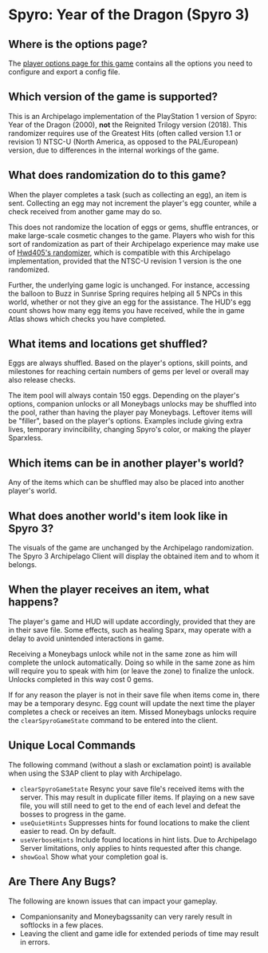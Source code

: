 # Spyro: Year of the Dragon (Spyro 3)

## Where is the options page?

The [player options page for this game](../player-options) contains all the options you need to configure and export a
config file.

## Which version of the game is supported?

This is an Archipelago implementation of the PlayStation 1 version of Spyro: Year of the Dragon (2000), **not**
the Reignited Trilogy version (2018).  This randomizer requires use of the Greatest Hits (often called version 1.1 or revision 1)
NTSC-U (North America, as opposed to the PAL/European) version, due to differences in the internal workings of the game.

## What does randomization do to this game?

When the player completes a task (such as collecting an egg), an item is sent. Collecting an egg may not increment the player's egg counter,
while a check received from another game may do so.

This does not randomize the location of eggs or gems, shuffle entrances, or make large-scale cosmetic changes to the game.
Players who wish for this sort of randomization as part of their Archipelago experience may make use of
[Hwd405's randomizer](https://archive.org/details/spyro-yotd-randomiser-v1.0.0-v1.1.1), which is compatible with
this Archipelago implementation, provided that the NTSC-U revision 1 version is the one randomized.

Further, the underlying game logic is unchanged.  For instance, accessing the balloon to Buzz in Sunrise Spring requires
helping all 5 NPCs in this world, whether or not they give an egg for the assistance.  The HUD's egg count
shows how many egg items you have received, while the in game Atlas shows which checks you have completed.

## What items and locations get shuffled?
Eggs are always shuffled.  Based on the player's options, skill points, and milestones for reaching certain numbers of gems
per level or overall may also release checks.

The item pool will always contain 150 eggs.  Depending on the player's options, companion unlocks or all Moneybags unlocks may
be shuffled into the pool, rather than having the player pay Moneybags.  Leftover items will be "filler", based on the player's
options.  Examples include giving extra lives, temporary invincibility, changing Spyro's color, or making the player Sparxless.

## Which items can be in another player's world?

Any of the items which can be shuffled may also be placed into another player's world.

## What does another world's item look like in Spyro 3?

The visuals of the game are unchanged by the Archipelago randomization.  The Spyro 3 Archipelago Client
will display the obtained item and to whom it belongs.

## When the player receives an item, what happens?

The player's game and HUD will update accordingly, provided that they are in their save file.  Some effects,
such as healing Sparx, may operate with a delay to avoid unintended interactions in game.

Receiving a Moneybags unlock while not in the same zone as him will complete the unlock automatically.
Doing so while in the same zone as him will require you to speak with him (or leave the zone) to finalize
the unlock.  Unlocks completed in this way cost 0 gems.

If for any reason the player is not in their save file when items come in, there may be a temporary desync.
Egg count will update the next time the player completes a check or receives an item.  Missed Moneybags
unlocks require the `clearSpyroGameState` command to be entered into the client.

## Unique Local Commands

The following command (without a slash or exclamation point) is available when using the S3AP client to play with Archipelago.

- `clearSpyroGameState` Resync your save file's received items with the server.  This may result in duplicate filler items.
If playing on a new save file, you will still need to get to the end of each level and defeat the bosses to progress in the game.
- `useQuietHints` Suppresses hints for found locations to make the client easier to read. On by default.
- `useVerboseHints` Include found locations in hint lists. Due to Archipelago Server limitations, only applies to hints requested after this change.
- `showGoal` Show what your completion goal is.

## Are There Any Bugs?

The following are known issues that can impact your gameplay.

- Companionsanity and Moneybagssanity can very rarely result in softlocks in a few places.
- Leaving the client and game idle for extended periods of time may result in errors.
